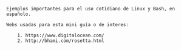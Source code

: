 

	Ejemplos importantes para el uso cotidiano de Linux y Bash, en españolo.

	Webs usadas para esta mini guía o de interes: 

		1. https://www.digitalocean.com/
		2. http://bhami.com/rosetta.html

